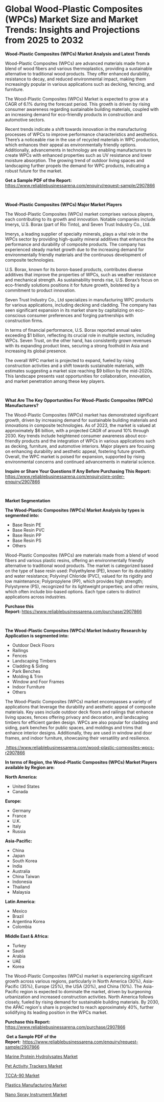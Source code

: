 <p><h1>Global Wood-Plastic Composites (WPCs) Market Size and Market Trends: Insights and Projections from 2025 to 2032</h1></p><p><strong>Wood-Plastic Composites (WPCs) Market Analysis and Latest Trends</strong></p>
<p><p>Wood-Plastic Composites (WPCs) are advanced materials made from a blend of wood fibers and various thermoplastics, providing a sustainable alternative to traditional wood products. They offer enhanced durability, resistance to decay, and reduced environmental impact, making them increasingly popular in various applications such as decking, fencing, and furniture. </p><p>The Wood-Plastic Composites (WPCs) Market is expected to grow at a CAGR of 6.1% during the forecast period. This growth is driven by rising consumer awareness regarding sustainable building materials, coupled with an increasing demand for eco-friendly products in construction and automotive sectors. </p><p>Recent trends indicate a shift towards innovation in the manufacturing processes of WPCs to improve performance characteristics and aesthetics. There’s a noticeable rise in the use of recycled materials in WPC production, which enhances their appeal as environmentally friendly options. Additionally, advancements in technology are enabling manufacturers to create WPCs with enhanced properties such as UV resistance and lower moisture absorption. The growing trend of outdoor living spaces and landscaping further propels the demand for WPC products, indicating a robust future for the market.</p></p>
<p><strong>Get a Sample PDF of the Report:&nbsp;</strong> <a href="https://www.reliablebusinessarena.com/enquiry/request-sample/2907866?utm_campaign=1892&utm_medium=2&utm_source=Github&utm_content=ia&utm_term=12032025&utm_id=wood-plastic-composites-wpcs">https://www.reliablebusinessarena.com/enquiry/request-sample/2907866</a></p>
<p>&nbsp;</p>
<p><strong>Wood-Plastic Composites (WPCs) Major Market Players</strong></p>
<p><p>The Wood-Plastic Composites (WPCs) market comprises various players, each contributing to its growth and innovation. Notable companies include Imerys, U.S. Borax (part of Rio Tinto), and Seven Trust Industry Co., Ltd. </p><p>Imerys, a leading supplier of specialty minerals, plays a vital role in the WPCs sector by providing high-quality mineral additives that enhance the performance and durability of composite products. The company has experienced steady market growth due to the increasing demand for environmentally friendly materials and the continuous development of composite technologies. </p><p>U.S. Borax, known for its boron-based products, contributes diverse additives that improve the properties of WPCs, such as weather resistance and mechanical strength. As sustainability trends rise, U.S. Borax’s focus on eco-friendly solutions positions it for future growth, bolstered by a commitment to product innovation.</p><p>Seven Trust Industry Co., Ltd specializes in manufacturing WPC products for various applications, including decking and cladding. The company has seen significant expansion in its market share by capitalizing on eco-conscious consumer preferences and forging partnerships with construction firms. </p><p>In terms of financial performance, U.S. Borax reported annual sales exceeding $1 billion, reflecting its crucial role in multiple sectors, including WPCs. Seven Trust, on the other hand, has consistently grown revenues with its expanding product lines, securing a strong foothold in Asia and increasing its global presence.</p><p>The overall WPC market is projected to expand, fueled by rising construction activities and a shift towards sustainable materials, with estimates suggesting a market size reaching $9 billion by the mid-2020s. This landscape presents vast opportunities for collaboration, innovation, and market penetration among these key players.</p></p>
<p>&nbsp;</p>
<p><strong>What Are The Key Opportunities For Wood-Plastic Composites (WPCs) Manufacturers?</strong></p>
<p><p>The Wood-Plastic Composites (WPCs) market has demonstrated significant growth, driven by increasing demand for sustainable building materials and innovations in composite technologies. As of 2023, the market is valued at approximately $6 billion, with a projected CAGR of around 10% through 2030. Key trends include heightened consumer awareness about eco-friendly products and the integration of WPCs in various applications such as decking, furniture, and automotive interiors. Major players are focusing on enhancing durability and aesthetic appeal, fostering future growth. Overall, the WPC market is poised for expansion, supported by rising environmental concerns and continued advancements in material science.</p></p>
<p><strong>Inquire or Share Your Questions If Any Before Purchasing This Report:</strong> <a href="https://www.reliablebusinessarena.com/enquiry/pre-order-enquiry/2907866?utm_campaign=1892&utm_medium=2&utm_source=Github&utm_content=ia&utm_term=12032025&utm_id=wood-plastic-composites-wpcs">https://www.reliablebusinessarena.com/enquiry/pre-order-enquiry/2907866</a></p>
<p>&nbsp;</p>
<p><strong>Market Segmentation</strong></p>
<p><strong>The Wood-Plastic Composites (WPCs) Market Analysis by types is segmented into:</strong></p>
<p><ul><li>Base Resin PE</li><li>Base Resin PVC</li><li>Base Resin PP</li><li>Base Resin PS</li><li>Others</li></ul></p>
<p><p>Wood-Plastic Composites (WPCs) are materials made from a blend of wood fibers and various plastic resins, offering an environmentally friendly alternative to traditional wood products. The market is categorized based on the type of base resin used: Polyethylene (PE), known for its durability and water resistance; Polyvinyl Chloride (PVC), valued for its rigidity and low maintenance; Polypropylene (PP), which provides high strength; Polystyrene (PS), recognized for its lightweight properties; and other resins, which often include bio-based options. Each type caters to distinct applications across industries.</p></p>
<p><strong>Purchase this Report:&nbsp;</strong><a href="https://www.reliablebusinessarena.com/purchase/2907866?utm_campaign=1892&utm_medium=2&utm_source=Github&utm_content=ia&utm_term=12032025&utm_id=wood-plastic-composites-wpcs">https://www.reliablebusinessarena.com/purchase/2907866</a></p>
<p>&nbsp;</p>
<p><strong>The Wood-Plastic Composites (WPCs) Market Industry Research by Application is segmented into:</strong></p>
<p><ul><li>Outdoor Deck Floors</li><li>Railings</li><li>Fences</li><li>Landscaping Timbers</li><li>Cladding & Siding</li><li>Park Benches</li><li>Molding & Trim</li><li>Window and Foor Frames</li><li>Indoor Furniture</li><li>Others</li></ul></p>
<p><p>The Wood-Plastic Composites (WPCs) market encompasses a variety of applications that leverage the durability and aesthetic appeal of composite materials. Key uses include outdoor deck floors and railings that enhance living spaces, fences offering privacy and decoration, and landscaping timbers for efficient garden design. WPCs are also popular for cladding and siding, park benches for public spaces, and moldings and trims that enhance interior designs. Additionally, they are used in window and door frames, and indoor furniture, showcasing their versatility and resilience.</p></p>
<p><a href="https://www.reliablebusinessarena.com/wood-plastic-composites-wpcs-r2907866?utm_campaign=1892&utm_medium=2&utm_source=Github&utm_content=ia&utm_term=12032025&utm_id=wood-plastic-composites-wpcs">&nbsp;https://www.reliablebusinessarena.com/wood-plastic-composites-wpcs-r2907866</a></p>
<p><strong>In terms of Region, the Wood-Plastic Composites (WPCs) Market Players available by Region are:</strong></p>
<p>
    <p> <strong> North America: </strong>
        <ul>
            <li>United States</li>
            <li>Canada</li>
        </ul>
        </p> 
    <p> <strong> Europe: </strong>
        <ul>
            <li>Germany</li>
            <li>France</li>
            <li>U.K.</li>
            <li>Italy</li>
            <li>Russia</li>
        </ul>
        </p> 
    <p> <strong> Asia-Pacific: </strong>
        <ul>
            <li>China</li>
            <li>Japan</li>
            <li>South Korea</li>
            <li>India</li>
            <li>Australia</li>
            <li>China Taiwan</li>
            <li>Indonesia</li>
            <li>Thailand</li>
            <li>Malaysia</li>
        </ul>
        </p> 
    <p> <strong> Latin America: </strong>
        <ul>
            <li>Mexico</li>
            <li>Brazil</li>
            <li>Argentina Korea</li>
            <li>Colombia</li>
        </ul>
        </p> 
    <p> <strong> Middle East & Africa: </strong>
        <ul>
            <li>Turkey</li>
            <li>Saudi</li>
            <li>Arabia</li>
            <li>UAE</li>
            <li>Korea</li>
        </ul>
    </p>
    </p>
<p><p>The Wood-Plastic Composites (WPCs) market is experiencing significant growth across various regions, particularly in North America (30%), Asia-Pacific (35%), Europe (25%), the USA (20%), and China (10%). The Asia-Pacific region is expected to dominate the market, driven by burgeoning urbanization and increased construction activities. North America follows closely, fueled by rising demand for sustainable building materials. By 2030, the APAC region's share is projected to reach approximately 40%, further solidifying its leading position in the WPCs market.</p></p>
<p><strong>Purchase this Report: </strong><a href="https://www.reliablebusinessarena.com/purchase/2907866?utm_campaign=1892&utm_medium=2&utm_source=Github&utm_content=ia&utm_term=12032025&utm_id=wood-plastic-composites-wpcs">https://www.reliablebusinessarena.com/purchase/2907866</a></p>
<p>&nbsp;<strong>Get a Sample PDF of the Report:&nbsp;&nbsp;</strong><a href="https://www.reliablebusinessarena.com/enquiry/request-sample/2907866?utm_campaign=1892&utm_medium=2&utm_source=Github&utm_content=ia&utm_term=12032025&utm_id=wood-plastic-composites-wpcs">https://www.reliablebusinessarena.com/enquiry/request-sample/2907866</a></p>
<p><strong></strong></p>
<p><p><a href="https://github.com/bredevasil2q/Market-Research-Report-List-1/blob/main/marine-protein-hydrolysates-market.md?utm_campaign=1892&utm_medium=2&utm_source=Github&utm_content=ia&utm_term=12032025&utm_id=wood-plastic-composites-wpcs">Marine Protein Hydrolysates Market</a></p><p><a href="https://github.com/hoppeellia6b/Market-Research-Report-List-1/blob/main/pet-activity-trackers-market.md?utm_campaign=1892&utm_medium=2&utm_source=Github&utm_content=ia&utm_term=12032025&utm_id=wood-plastic-composites-wpcs">Pet Activity Trackers Market</a></p><p><a href="https://github.com/winjelequegt/Market-Research-Report-List-1/blob/main/tcca-90-market.md?utm_campaign=1892&utm_medium=2&utm_source=Github&utm_content=ia&utm_term=12032025&utm_id=wood-plastic-composites-wpcs">TCCA-90 Market</a></p><p><a href="https://github.com/nedzazollo74/Market-Research-Report-List-1/blob/main/plastics-manufacturing-market.md?utm_campaign=1892&utm_medium=2&utm_source=Github&utm_content=ia&utm_term=12032025&utm_id=wood-plastic-composites-wpcs">Plastics Manufacturing Market</a></p><p><a href="https://github.com/kleyderoomes/Market-Research-Report-List-1/blob/main/nano-spray-instrument-market.md?utm_campaign=1892&utm_medium=2&utm_source=Github&utm_content=ia&utm_term=12032025&utm_id=wood-plastic-composites-wpcs">Nano Spray Instrument Market</a></p></p>